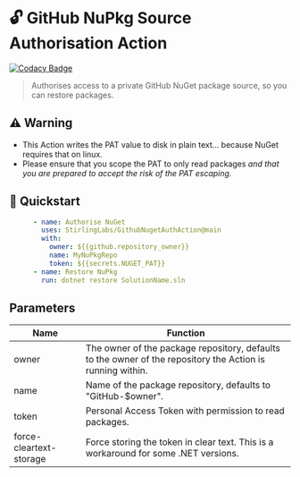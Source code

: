 # 🔓 GitHub NuPkg Source Authorisation Action

[![Codacy Badge](https://app.codacy.com/project/badge/Grade/a75ea2af278f4d88bc71cc8ca2cae6e6)](https://www.codacy.com/gh/StirlingLabs/GithubNugetAuthAction/dashboard?utm_source=github.com&amp;utm_medium=referral&amp;utm_content=StirlingLabs/GithubNugetAuthAction&amp;utm_campaign=Badge_Grade)

> Authorises access to a private GitHub NuGet package source, so you can restore packages.

## ⚠️ Warning

- This Action writes the PAT value to disk in plain text... because NuGet requires that on linux.
- Please ensure that you scope the PAT to only read packages *and that you are prepared to accept the risk of the PAT escaping.*

## 🚀 Quickstart

```yaml
      - name: Authorise NuGet
        uses: StirlingLabs/GithubNugetAuthAction@main
        with:
          owner: ${{github.repository_owner}}
          name: MyNuPkgRepo
          token: ${{secrets.NUGET_PAT}}
      - name: Restore NuPkg
        run: dotnet restore SolutionName.sln
```

## Parameters

|Name|Function|
|-|-|
|owner|The owner of the package repository, defaults to the owner of the repository the Action is running within.|
|name|Name of the package repository, defaults to "GitHub-$owner".|
|token|Personal Access Token with permission to read packages.|
|force-cleartext-storage|Force storing the token in clear text. This is a workaround for some .NET versions.|
